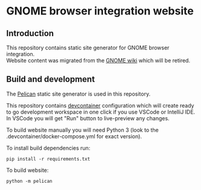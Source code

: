 # GNOME browser integration website
## Introduction

This repository contains static site generator for GNOME browser integration.  
Website content was migrated from the [GNOME wiki](https://wiki.gnome.org/Projects/GnomeShellIntegration) which will be retired.

## Build and development

The [Pelican](https://getpelican.com/) static site generator is used in this repository.

This repository contains [devcontainer](https://containers.dev/) configuration which will create ready to go development workspace in one click if you use VSCode or IntelliJ IDE. In VSCode you will get "Run" button to live-preview any changes.

To build website manually you will need Python 3 (look to the .devcontainer/docker-compose.yml for exact version).

To install build dependencies run:

```
pip install -r requirements.txt
```

To build website:

```
python -m pelican
```
